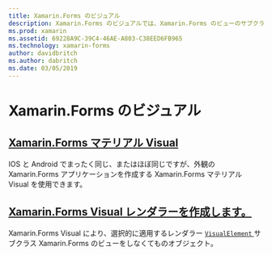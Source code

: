 ```yaml
---
title: Xamarin.Forms のビジュアル
description: Xamarin.Forms のビジュアルでは、Xamarin.Forms のビューのサブクラス化することがなく選択的に、VisualElement オブジェクトに適用するレンダラーを使用できます。
ms.prod: xamarin
ms.assetid: 69228A9C-39C4-46AE-A803-C38EED6FB965
ms.technology: xamarin-forms
author: davidbritch
ms.author: dabritch
ms.date: 03/05/2019
---
```


# <a name="xamarinforms-visual"></a>Xamarin.Forms のビジュアル

## <a name="xamarinforms-material-visualmaterial-visualmd"></a>[Xamarin.Forms マテリアル Visual](material-visual.md)

IOS と Android でまったく同じ、またはほぼ同じですが、外観の Xamarin.Forms アプリケーションを作成する Xamarin.Forms マテリアル Visual を使用できます。

## <a name="create-a-xamarinforms-visual-renderercreatemd"></a>[Xamarin.Forms Visual レンダラーを作成します。](create.md)

Xamarin.Forms Visual により、選択的に適用するレンダラー [ `VisualElement` ](xref:Xamarin.Forms.VisualElement)サブクラス Xamarin.Forms のビューをしなくてものオブジェクト。
